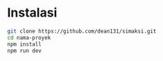 # Instalasi
```bash
git clone https://github.com/dean131/simaksi.git
cd nama-proyek
npm install
npm run dev
```